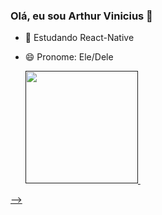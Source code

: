 ### Olá, eu sou Arthur Vinicius 👋

- 🌱 Estudando React-Native
- 😄 Pronome: Ele/Dele

   <div>
      <a href = " ">
      <img height = "180em" src = "https://github-readme-stats-vercel.app/api?username=putuka&show_icons=true&theme=dracula&include_all_commits=true&count_private=true"/>
      <img height = "180em" src = "  "/>
   </div>



-->
